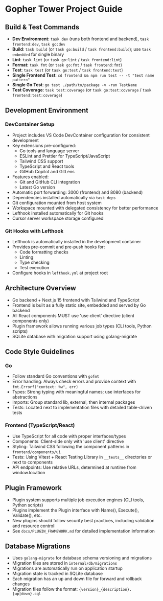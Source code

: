# Gopher Tower Project Guide

## Build & Test Commands

- **Dev Environment**: `task dev` (runs both frontend and backend), `task frontend:dev`, `task go:dev`
- **Build**: `task build` (or `task go:build` / `task frontend:build`); use `task embedded` for single binary
- **Lint**: `task lint` (or `task go:lint` / `task frontend:lint`)
- **Format**: `task fmt` (or `task go:fmt` / `task frontend:fmt`)
- **Test**: `task test` (or `task go:test` / `task frontend:test`)
- **Single Frontend Test**: `cd frontend && npm run test -- -t "test name pattern"`
- **Single Go Test**: `go test ./path/to/package -v -run TestName`
- **Test Coverage**: `task test:coverage` (or `task go:test:coverage` / `task frontend:test:coverage`)

## Development Environment

### DevContainer Setup

- Project includes VS Code DevContainer configuration for consistent development
- Key extensions pre-configured:
  - Go tools and language server
  - ESLint and Prettier for TypeScript/JavaScript
  - Tailwind CSS support
  - TypeScript and React tools
  - GitHub Copilot and GitLens
- Features enabled:
  - Git and GitHub CLI integration
  - Latest Go version
- Automatic port forwarding: 3000 (frontend) and 8080 (backend)
- Dependencies installed automatically via `task deps`
- Git configuration mounted from host system
- Workspace mounted with delegated consistency for better performance
- Lefthook installed automatically for Git hooks
- Cursor server workspace storage configured

### Git Hooks with Lefthook

- Lefthook is automatically installed in the development container
- Provides pre-commit and pre-push hooks for:
  - Code formatting checks
  - Linting
  - Type checking
  - Test execution
- Configure hooks in `lefthook.yml` at project root

## Architecture Overview

- Go backend + Next.js 15 frontend with Tailwind and TypeScript
- Frontend is built as a fully static site, embedded and served by Go backend
- All React components MUST use 'use client' directive (client components only)
- Plugin framework allows running various job types (CLI tools, Python scripts)
- SQLite database with migration support using golang-migrate

## Code Style Guidelines

### Go

- Follow standard Go conventions with `gofmt`
- Error handling: Always check errors and provide context with `fmt.Errorf("context: %w", err)`
- Types: Strong typing with meaningful names; use interfaces for abstractions
- Imports: Group standard lib, external, then internal packages
- Tests: Located next to implementation files with detailed table-driven tests

### Frontend (TypeScript/React)

- Use TypeScript for all code with proper interfaces/types
- Components: Client-side only with 'use client' directive
- Styling: Tailwind CSS following the component patterns in `frontend/components/ui`
- Tests: Using Vitest + React Testing Library in `__tests__` directories or next to components
- API endpoints: Use relative URLs, determined at runtime from window.location

## Plugin Framework

- Plugin system supports multiple job execution engines (CLI tools, Python scripts)
- Plugins implement the Plugin interface with Name(), Execute(), Validate(), etc.
- New plugins should follow security best practices, including validation and resource control
- See `docs/PLUGIN_FRAMEWORK.md` for detailed implementation information

## Database Migrations

- Uses `golang-migrate` for database schema versioning and migrations
- Migration files are stored in `internal/db/migrations`
- Migrations are automatically run on application startup
- Migration state is tracked in SQLite database
- Each migration has an up and down file for forward and rollback changes
- Migration files follow the format: `{version}_{description}.{up|down}.sql`
